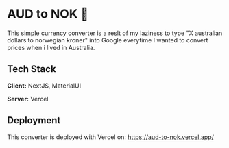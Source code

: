 # AUD to NOK 🦘

This simple currency converter is a reslt of my laziness to type "X australian dollars to norwegian kroner" into Google everytime I wanted to convert prices when i lived in Australia.

## Tech Stack

**Client:** NextJS, MaterialUI

**Server:** Vercel


## Deployment
This converter is deployed with Vercel on: 
https://aud-to-nok.vercel.app/
